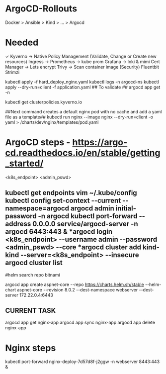 # ArgoCD-Rollouts
Docker > Ansible > Kind > ... > Argocd

# Needed 
✓ Kyverno    -> Native Policy Management (Validate, Change or Create new resources)
Ingress      ->
Prometheus   -> kube prom
Grafana      -> loki & mimi
Cert Manager -> Lets encrypt
Trivy        -> Scan container image (Security)
Fluentbit
Strimzi

kubectl apply -f hard_deploy_nginx.yaml
kubectl logs <argocd-server-name> -n argocd-ns
kubectl apply --dry-run=client -f application.yaml ## To validate ##
argocd app get <application-name> -n <namespace>


kubectl get clusterpolicies.kyverno.io

##Next command creates a default nginx pod with no cache and add a yaml file as a template## 
kubectl run nginx --image nginx --dry-run=client -o yaml > /charts/dev/nginx/templates/pod.yaml

# ArgoCD steps - https://argo-cd.readthedocs.io/en/stable/getting_started/

<!-- 
argocd admin initial-password -n argocd
#kubectl get secret argocd-initial-admin-secret -n argocd -o jsonpath="{.data.password}" | base64 -d
kubectl port-forward svc/argocd-server -n argocd 6443:443 # --username=admin --password=A_SENHA_POR_FAVOR
argocd login 172.22.0.4:6443
username: admin
password: 9E5iSNhTC1TRbG4A -> decrypt using base64 
#argocd login 127.0.0.1:8080 --username admin --password "$ARGOCD_INITIAL_PASSWORD"
#kubectl config view
--> 
<k8s_endpoint> <admin_pswd>

kubectl get endpoints
vim ~/.kube/config
kubectl config set-context --current --namespace=argocd
argocd admin initial-password -n argocd
kubectl port-forward --address 0.0.0.0 service/argocd-server -n argocd 6443:443 &
*argocd login <k8s_endpoint> --username admin --password <admin_pswd> --core
*argocd cluster add kind-kind --server=<k8s_endpoint> --insecure
argocd cluster list
---
#helm search repo bitnami
<!-- argocd app create nginx-ingress --repo https://charts.helm.sh/stable --helm-chart nginx-ingress --revision 1.24.3 --dest-namespace nginx-ingress --dest-server 172.22.0.4:6443 -->
argocd app create aspnet-core --repo https://charts.helm.sh/stable --helm-chart aspnet-core --revision 8.0.2 --dest-namespace webserver --dest-server 172.22.0.4:6443
## CURRENT TASK ##
argocd app get nginx-app
argocd app sync nginx-app
argocd app delete nginx-app

# Nginx steps

kubectl port-forward nginx-deploy-7d57d8f-j2ggw -n webserver 8443:443 &